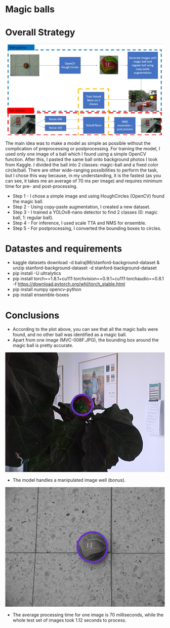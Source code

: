 # Magic balls
# Overall Strategy
![alt text](docs/pipeline.jpg "Title")

The main idea was to make a model as simple as possible without the complication of preprocessing or postprocessing. For training the model, I used only one image of a ball which I found using a simple OpenCV function. After this, I pasted the same ball onto background photos I took from Kaggle. I divided the ball into 2 classes: magic-ball and a fixed color circle/ball. There are other wide-ranging possibilities to perform the task, but I chose this way because, in my understanding, it is the fastest (as you can see, it takes me an average of 70 ms per image) and requires minimum time for pre- and post-processing.

* Step 1 - I chose a simple image and using HoughCircles (OpenCV) found the magic ball.
* Step 2 - Using copy-paste augmentation, I created a new dataset.
* Step 3 - I trained a YOLOv8-nano detector to find 2 classes (0: magic ball, 1: regular ball).
* Step 4 - For inference, I used scale TTA and NMS for ensemble.
* Step 5 - For postprocessing, I converted the bounding boxes to circles.

# Datastes and requirements

* kaggle datasets download -d balraj98/stanford-background-dataset & unzip stanford-background-dataset -d stanford-background-dataset
* pip install -U ultralytics
* pip install torch==1.8.1+cu111 torchvision==0.9.1+cu111 torchaudio==0.8.1 -f https://download.pytorch.org/whl/torch_stable.html
* pip install numpy opencv-python 
* pip install ensemble-boxes

# Conclusions
* According to the plot above, you can see that all the magic balls were found, and no other ball was identified as a magic ball.
* Apart from one image (MVC-008F.JPG), the bounding box around the magic ball is pretty accurate.

![alt text](results/MVC-008F.jpeg "MVC-008F")

* The model handles a manipulated image well (bonus).

![alt text](results/challenge_image.png "challenge_image.png")

* The average processing time for one image is 70 milliseconds, while the whole test set of images took 1.12 seconds to process.

  
